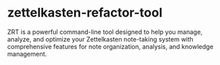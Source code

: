 # zettelkasten-refactor-tool
ZRT is a powerful command-line tool designed to help you manage, analyze, and optimize your Zettelkasten note-taking system with comprehensive features for note organization, analysis, and knowledge management.
